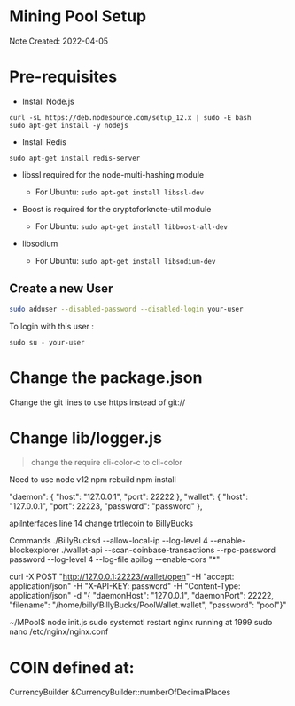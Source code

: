 # Mining Pool Setup
Note Created: 2022-04-05

# Pre-requisites
- Install Node.js
```text
curl -sL https://deb.nodesource.com/setup_12.x | sudo -E bash
sudo apt-get install -y nodejs
```
- Install Redis
```text
sudo apt-get install redis-server
```

* libssl required for the node-multi-hashing module
  * For Ubuntu: `sudo apt-get install libssl-dev`

* Boost is required for the cryptoforknote-util module
  * For Ubuntu: `sudo apt-get install libboost-all-dev`
  
* libsodium  
  * For Ubuntu: `sudo apt-get install libsodium-dev`

## Create a new User
```bash
sudo adduser --disabled-password --disabled-login your-user
```
To login with this user : 
```
sudo su - your-user
```

# Change the package.json
Change the git lines to use https instead of git://

# Change lib/logger.js
> change the require cli-color-c to cli-color

Need to use node v12
npm rebuild
npm install

"daemon": {
        "host": "127.0.0.1",
        "port": 22222
    },
    "wallet": {
        "host": "127.0.0.1",
        "port": 22223,
        "password": "password"
    },

apiInterfaces line 14 change trtlecoin to BillyBucks


Commands 
./BillyBucksd --allow-local-ip --log-level 4 --enable-blockexplorer
./wallet-api --scan-coinbase-transactions --rpc-password password --log-level 4 --log-file apilog --enable-cors "*"

curl -X POST "http://127.0.0.1:22223/wallet/open" -H "accept: application/json" -H "X-API-KEY: password" -H "Content-Type: application/json" -d "{ \"daemonHost\": \"127.0.0.1\", \"daemonPort\": 22222, \"filename\": \"/home/billy/BillyBucks/PoolWallet.wallet\", \"password\": \"pool\"}"

~/MPool$ node init.js
sudo systemctl restart nginx
running at 1999
sudo nano /etc/nginx/nginx.conf


# COIN defined at:
CurrencyBuilder &CurrencyBuilder::numberOfDecimalPlaces